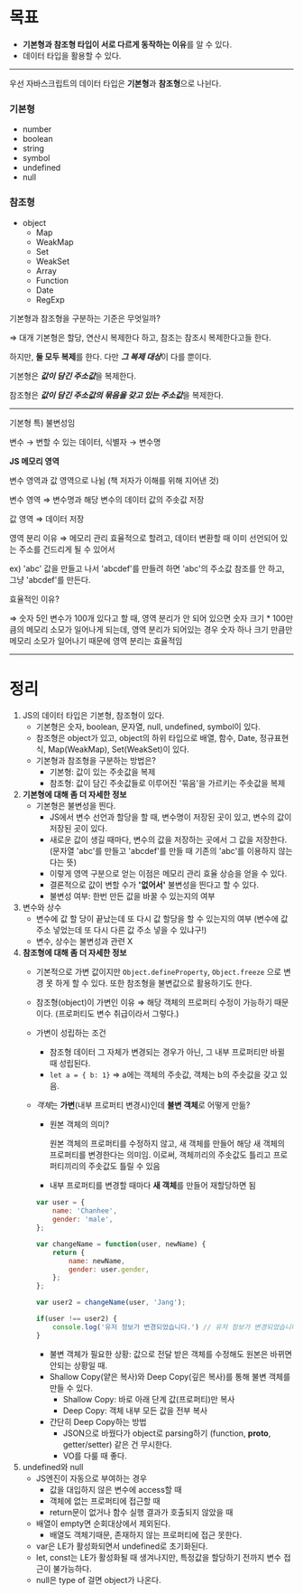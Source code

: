 # 목표

- **기본형과 참조형 타입이 서로 다르게 동작하는 이유**를 알 수 있다.
- 데이터 타입을 활용할 수 있다.

---

우선 자바스크립트의 데이터 타입은 **기본형**과 **참조형**으로 나뉜다.

### 기본형

- number
- boolean
- string
- symbol
- undefined
- null

### 참조형

- object
    - Map
    - WeakMap
    - Set
    - WeakSet
    - Array
    - Function
    - Date
    - RegExp

기본형과 참조형을 구분하는 기준은 무엇일까?

⇒ 대개 기본형은 할당, 연산시 복제한다 하고, 참조는 참조시 복제한다고들 한다.

하지만, **둘 모두 복제**를 한다. 다만 ***그 복제 대상***이 다를 뿐이다.

기본형은 ***값이 담긴 주소값***을 복제한다.

참조형은 ***값이 담긴 주소값의 묶음을 갖고 있는 주소값***을 복제한다.

---

기본형 특) 불변성임

변수 → 변할 수 있는 데이터, 식별자 → 변수명

**JS 메모리 영역**

변수 영역과 값 영역으로 나뉨 (책 저자가 이해를 위해 지어낸 것)

변수 영역 ⇒ 변수명과 해당 변수의 데이터 값의 주솟값 저장

값 영역 ⇒ 데이터 저장

영역 분리 이유 ⇒ 메모리 관리 효율적으로 할려고, 데이터 변환할 때 이미 선언되어 있는 주소를 건드리게 될 수 있어서

ex) 'abc' 값을 만들고 나서 'abcdef'를 만들려 하면 'abc'의 주소값 참조를 안 하고, 그냥 'abcdef'를 만든다.

효율적인 이유?

⇒ 숫자 5인 변수가 100개 있다고 할 때, 영역 분리가 안 되어 있으면 숫자 크기 * 100만큼의 메모리 소모가 일어나게 되는데, 영역 분리가 되어있는 경우 숫자 하나 크기 만큼만 메모리 소모가 일어나기 때문에 영역 분리는 효율적임

---

# 정리

1. JS의 데이터 타입은 기본형, 참조형이 있다.
    - 기본형은 숫자, boolean, 문자열, null, undefined, symbol이 있다.
    - 참조형은 object가 있고, object의 하위 타입으로 배열, 함수, Date, 정규표현식, Map(WeakMap), Set(WeakSet)이 있다.
    - 기본형과 참조형을 구분하는 방법은?
        - 기본형: 값이 있는 주솟값을 복제
        - 참조형: 값이 담긴 주솟값들로 이루어진 '묶음'을 가르키는 주솟값을 복제
2. **기본형에 대해 좀 더 자세한 정보**
    - 기본형은 불변성을 띈다.
        - JS에서 변수 선언과 할당을 할 때, 변수명이 저장된 곳이 있고, 변수의 값이 저장된 곳이 있다.
        - 새로운 값이 생길 때마다, 변수의 값을 저장하는 곳에서 그 값을 저장한다. (문자열 'abc'를 만들고 'abcdef'를 만들 때 기존의 'abc'를 이용하지 않는다는 뜻)
        - 이렇게 영역 구분으로 얻는 이점은 메모리 관리 효율 상승을 얻을 수 있다.
        - 결론적으로 값이 변할 수가 **'없어서'** 불변성을 띈다고 할 수 있다.
        - 불변성 여부: 한번 만든 값을 바꿀 수 있는지의 여부
3. 변수와 상수
    - 변수에 값 할 당이 끝났는데 또 다시 값 할당을 할 수 있는지의 여부
    (변수에 값 주소 넣었는데 또 다시 다른 값 주소 넣을 수 있냐구!)
    - 변수, 상수는 불변성과 관련 X
4. **참조형에 대해 좀 더 자세한 정보**
    - 기본적으로 가변 값이지만 `Object.defineProperty`, `Object.freeze` 으로 변경 못 하게 할 수 있다. 또한 참조형을 불변값으로 활용하기도 한다.
    - 참조형(object)이 가변인 이유 ⇒ 해당 객체의 프로퍼티 수정이 가능하기 때문이다. (프로퍼티도 변수 취급이라서 그렇다.)
    - 가변이 성립하는 조건
        - 참조형 데이터 그 자체가 변경되는 경우가 아닌, 그 내부 프로퍼티만 바뀔 때 성립된다.
        - `let a = { b: 1}` ⇒ a에는 객체의 주솟값, 객체는 b의 주솟값을 갖고 있음.
    - *객체*는 **가변**(내부 프로퍼티 변경시)인데 **불변 객체**로 어떻게 만듦?
        - 원본 객체의 의미?
            
            원본 객체의 프로퍼티를 수정하지 않고, 새 객체를 만들어 해당 새 객체의 프로퍼티를 변경한다는 의미임. 이로써, 객체끼리의 주솟값도 틀리고 프로퍼티끼리의 주솟값도 틀릴 수 있음
            
        - 내부 프로퍼티를 변경할 때마다 **새 객체**를 만들어 재할당하면 됨
        
        ```jsx
        var user = {
        	name: 'Chanhee',
        	gender: 'male',
        };
        
        var changeName = function(user, newName) {
        	return {
        		name: newName,
        		gender: user.gender,
        	};
        };
        
        var user2 = changeName(user, 'Jang');
        
        if(user !== user2) {
        	console.log('유저 정보가 변경되었습니다.') // 유저 정보가 변경되었습니다.
        }
        ```
        
        - 불변 객체가 필요한 상황: 값으로 전달 받은 객체를 수정해도 원본은 바뀌면 안되는 상황일 때.
        - Shallow Copy(얕은 복사)와 Deep Copy(깊은 복사)를 통해 불변 객체를 만들 수 있다.
            - Shallow Copy: 바로 아래 단계 값(프로퍼티)만 복사
            - Deep Copy: 객체 내부 모든 값을 전부 복사
        - 간단히 Deep Copy하는 방법
            - JSON으로 바꿨다가 object로 parsing하기
            (function, __proto__, getter/setter) 같은 건 무시한다.
            - VO를 다룰 때 좋다.
5. undefined와 null
    - JS엔진이 자동으로 부여하는 경우
        - 값을 대입하지 않은 변수에 access할 때
        - 객체에 없는 프로퍼티에 접근할 때
        - return문이 없거나 함수 실행 결과가 호출되지 않았을 때
    - 배열이 empty면 순회대상에서 제외된다.
        - 배열도 객체기때문, 존재하지 않는 프로퍼티에 접근 못한다.
    - var은 LE가 활성화되면서 undefined로 초기화된다.
    - let, const는 LE가 활성화될 때 생겨나지만, 특정값을 할당하기 전까지 변수 접근이 불가능하다.
    - null은 type of 걸면 object가 나온다.